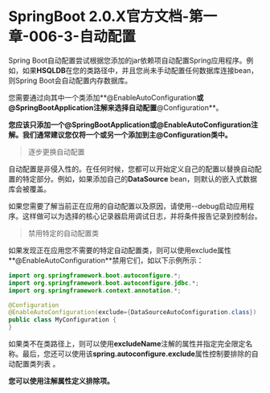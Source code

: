 # SpringBoot 2.0.X官方文档-第一章-006-3-自动配置

Spring Boot自动配置尝试根据您添加的jar依赖项自动配置Spring应用程序。例如，如果**HSQLDB**在您的类路径中，并且您尚未手动配置任何数据库连接bean，则Spring Boot会自动配置内存数据库。

您需要通过向其中一个类添加**@EnableAutoConfiguration**或 **@SpringBootApplication**注解来选择自动配置**@Configuration**。

**您应该只添加一个@SpringBootApplication或@EnableAutoConfiguration注解。我们通常建议您仅将一个或另一个添加到主@Configuration类中。**

> 逐步更换自动配置

自动配置是非侵入性的。在任何时候，您都可以开始定义自己的配置以替换自动配置的特定部分。例如，如果添加自己的**DataSource** bean，则默认的嵌入式数据库会被覆盖。

如果您需要了解当前正在应用的自动配置以及原因，请使用--debug启动应用程序。这样做可以为选择的核心记录器启用调试日志，并将条件报告记录到控制台。

> 禁用特定的自动配置类

如果发现正在应用您不需要的特定自动配置类，则可以使用exclude属性**@EnableAutoConfiguration**禁用它们，如以下示例所示：

```java
import org.springframework.boot.autoconfigure.*;
import org.springframework.boot.autoconfigure.jdbc.*;
import org.springframework.context.annotation.*;

@Configuration
@EnableAutoConfiguration(exclude={DataSourceAutoConfiguration.class})
public class MyConfiguration {
}
```

如果类不在类路径上，则可以使用**excludeName**注解的属性并指定完全限定名称。最后，您还可以使用该**spring.autoconfigure.exclude**属性控制要排除的自动配置类列表 。

**您可以使用注解属性定义排除项。**

